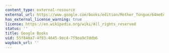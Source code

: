 ```yaml
---
content_type: external-resource
external_url: https://www.google.com/books/edition/Mother_Tongue/64meEAAAQBAJ?hl=en&gbpv=1
has_external_license_warning: true
license: https://en.wikipedia.org/wiki/All_rights_reserved
status: ''
title: Google Books
uid: 55f840a7-4f93-4645-9ec4-7f9ea9c7ddb6
wayback_url: ''
---
```

